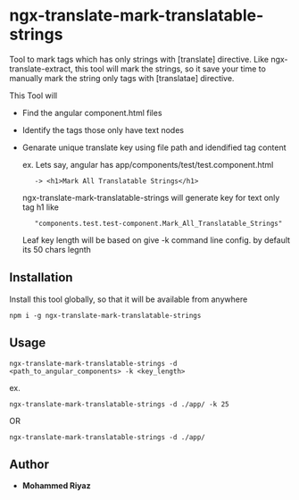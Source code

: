 # ngx-translate-mark-translatable-strings

Tool to mark tags which has only strings with [translate] directive. Like ngx-translate-extract, this tool will mark the strings, so it save your time to manually mark the string only tags with [translatae] directive.

This Tool will 
 * Find the angular component.html files 
 * Identify the tags those only have text nodes
 * Genarate unique translate key using file path and idendified tag content
 
    ex. Lets say, angular has app/components/test/test.component.html
    ```
       -> <h1>Mark All Translatable Strings</h1>
    ```
       
     ngx-translate-mark-translatable-strings will generate key for text only tag h1 like
     ``` 
        "components.test.test-component.Mark_All_Translatable_Strings"
     ```
    Leaf key length will be based on give -k command line config. by default its 50 chars legnth


## Installation

Install this tool globally, so that it will be available from anywhere

```
npm i -g ngx-translate-mark-translatable-strings
```

## Usage

```
ngx-translate-mark-translatable-strings -d <path_to_angular_components> -k <key_length>
```

ex.

```
ngx-translate-mark-translatable-strings -d ./app/ -k 25
```
OR
```
ngx-translate-mark-translatable-strings -d ./app/
```

## Author

* **Mohammed Riyaz**
